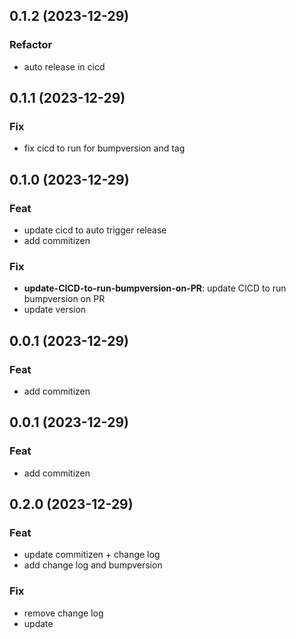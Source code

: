 ## 0.1.2 (2023-12-29)

### Refactor

- auto release in cicd

## 0.1.1 (2023-12-29)

### Fix

- fix cicd to run for bumpversion and tag

## 0.1.0 (2023-12-29)

### Feat

- update cicd to auto trigger release
- add commitizen

### Fix

- **update-CICD-to-run-bumpversion-on-PR**: update CICD to run bumpversion on PR
- update version

## 0.0.1 (2023-12-29)

### Feat

- add commitizen

## 0.0.1 (2023-12-29)

### Feat

- add commitizen

## 0.2.0 (2023-12-29)

### Feat

- update commitizen + change log
- add change log and bumpversion

### Fix

- remove change log
- update
